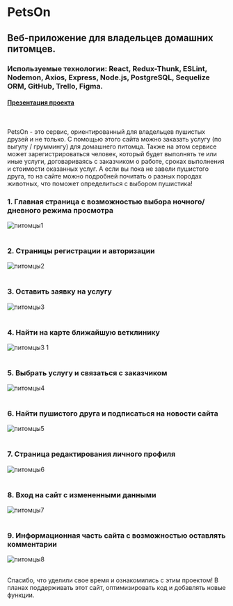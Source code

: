 # PetsOn

## Веб-приложение для владельцев домашних питомцев.
### Используемые технологии: React, Redux-Thunk, ESLint, Nodemon, Axios, Express, Node.js, PostgreSQL, Sequelize ORM, GitHub, Trello, Figma.

#### [Презентация проекта](https://www.canva.com/design/DAE-b9eNHYM/_iWgcYXoB4A6Ru88cQGi7A/view?utm_content=DAE-b9eNHYM&utm_campaign=designshare&utm_medium=link&utm_source=publishsharelink#1) 
<br/>

PetsOn - это сервис, ориентированный для владельцев пушистых друзей и не только. С помощью этого сайта можно заказать услугу (по выгулу / груммингу) для домашнего питомца. Также на этом сервисе может зарегистрироваться человек, который будет выполнять те или иные услуги, договариваясь с заказчиком о работе, сроках выполнения и стоимости оказанных услуг. А если вы пока не завели пушистого друга, то на сайте можно подробней почитать о разных породах животных, что поможет определиться с выбором пушистика!
<br/>

<h3>1. Главная страница с возможностью выбора ночного/дневного режима просмотра</h3>

![питомцы1](https://user-images.githubusercontent.com/93074634/167136878-e0a0fe8a-f8f3-407d-960a-658d1b0eb11e.gif)
<br/>
<br/>

<h3>2. Страницы регистрации и авторизации</h3>

![питомцы2](https://user-images.githubusercontent.com/93074634/167137304-4aa06e61-d97c-4426-8190-d214437eb909.gif)
<br/>
<br/>

<h3>3. Оставить заявку на услугу</h3>

![питомцы3](https://user-images.githubusercontent.com/93074634/167140438-ce8fd7e6-a8b7-4a3a-aee9-f400c963068e.gif)
<br/>
<br/>

<h3>4. Найти на карте ближайшую ветклинику</h3>

![питомцы3 1](https://user-images.githubusercontent.com/93074634/167140495-53eee5a9-1d3e-4708-977a-67e71249f585.gif)
<br/>
<br/>

<h3>5. Выбрать услугу и связаться с заказчиком</h3>

![питомцы4](https://user-images.githubusercontent.com/93074634/167147042-8d930bff-a489-4140-ad3a-fc0b263e431b.gif)
<br/>
<br/>

<h3>6. Найти пушистого друга и подписаться на новости сайта</h3>

![питомцы5](https://user-images.githubusercontent.com/93074634/167147441-360c174a-5e03-4101-a67c-eaf611415110.gif)
<br/>
<br/>

<h3>7. Страница редактирования личного профиля </h3>

![питомцы6](https://user-images.githubusercontent.com/93074634/167147933-c499d19f-e074-43e7-8afa-dad5eb7b7db7.gif)
<br/>
<br/>

<h3>8. Вход на сайт с измененными данными </h3>

![питомцы7](https://user-images.githubusercontent.com/93074634/167148162-f61f996e-d31e-4357-a3d4-d9263b9a00be.gif)
<br/>
<br/>

<h3>9. Информационная часть сайта с возможностью оставлять комментарии </h3>

![питомцы8](https://user-images.githubusercontent.com/93074634/167148502-2c4bd568-e249-4b6b-8858-8285cf3f461f.gif)
<br/>
<br/>

Спасибо, что уделили свое время и ознакомились с этим проектом! 
В планах поддерживать этот сайт, оптимизировать код и добавлять новые функции.
